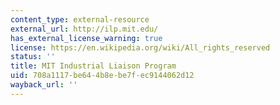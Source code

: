 ```yaml
---
content_type: external-resource
external_url: http://ilp.mit.edu/
has_external_license_warning: true
license: https://en.wikipedia.org/wiki/All_rights_reserved
status: ''
title: MIT Industrial Liaison Program
uid: 708a1117-be64-4b8e-be7f-ec9144062d12
wayback_url: ''
---
```

